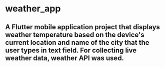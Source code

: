 # weather_app
## A Flutter mobile application project that displays weather temperature based on the device's current location and name of the city that the user types in text field. For collecting live weather data, weather API was used.
